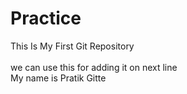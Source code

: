 # Practice
This Is My First Git Repository\
<br> we can use this for adding it on next line </br>
My name is Pratik Gitte
